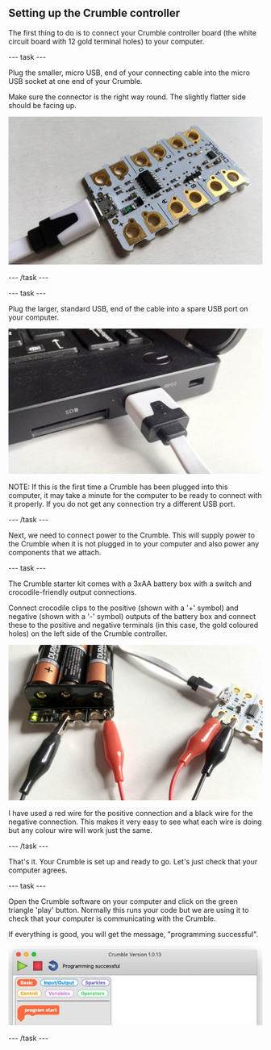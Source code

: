 ## Setting up the Crumble controller

The first thing to do is to connect your Crumble controller board (the white circuit board with 12 gold terminal holes) to your computer.

--- task ---

Plug the smaller, micro USB, end of your connecting cable into the micro USB socket at one end of your Crumble.

Make sure the connector is the right way round. The slightly flatter side should be facing up.

![connecting micro USB cable to Crumble](images/microUSB.jpg)

--- /task ---

--- task ---

Plug the larger, standard USB, end of the cable into a spare USB port on your computer.

![connecting USB end of the cable to a computer](images/USB.jpg)

NOTE: If this is the first time a Crumble has been plugged into this computer, it may take a minute for the computer to be ready to connect with it properly.
If you do not get any connection try a different USB port.

--- /task ---

Next, we need to connect power to the Crumble. This will supply power to the Crumble when it is not plugged in to your computer and also power any components that we attach.

--- task ---

The Crumble starter kit comes with a 3xAA battery box with a switch and crocodile-friendly output connections.

Connect crocodile clips to the positive (shown with a '+' symbol) and negative (shown with a '-' symbol) outputs of the battery box and connect these to the positive and negative terminals (in this case, the gold coloured holes) on the left side of the Crumble controller.

![connecting battery power to a Crumble](images/batterypack.jpg)

I have used a red wire for the positive connection and a black wire for the negative connection. This makes it very easy to see what each wire is doing but any colour wire will work just the same.

--- /task ---

That's it. Your Crumble is set up and ready to go. Let's just check that your computer agrees.

--- task ---

Open the Crumble software on your computer and click on the green triangle 'play' button. Normally this runs your code but we are using it to check that your computer is communicating with the Crumble.

If everything is good, you will get the message, "programming successful".

![Crumble successfully connected message](images/progsuccess.jpg)

--- /task ---

